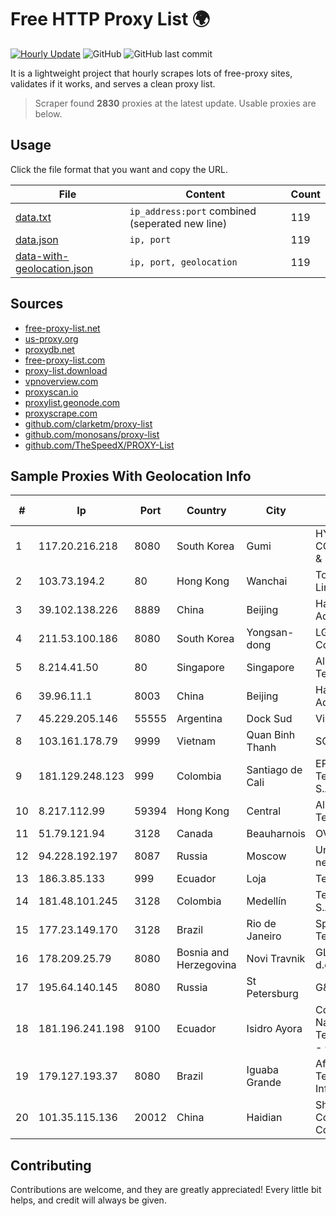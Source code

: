 
# Free HTTP Proxy List 🌍

[![Hourly Update](https://github.com/mertguvencli/http-proxy-list/actions/workflows/main.yml/badge.svg?branch=main)](https://github.com/mertguvencli/http-proxy-list/actions/workflows/main.yml)
![GitHub](https://img.shields.io/github/license/mertguvencli/http-proxy-list)
![GitHub last commit](https://img.shields.io/github/last-commit/mertguvencli/http-proxy-list)

It is a lightweight project that hourly scrapes lots of free-proxy sites, validates if it works, and serves a clean proxy list.


> Scraper found **2830** proxies at the latest update. Usable proxies are below.

## Usage

Click the file format that you want and copy the URL.


|File|Content|Count|
|----|-------|-----|
|[data.txt](https://raw.githubusercontent.com/mertguvencli/http-proxy-list/main/proxy-list/data.txt)|`ip_address:port` combined (seperated new line)|119|
|[data.json](https://raw.githubusercontent.com/mertguvencli/http-proxy-list/main/proxy-list/data.json)|`ip, port`|119|
|[data-with-geolocation.json](https://raw.githubusercontent.com/mertguvencli/http-proxy-list/main/proxy-list/data-with-geolocation.json)|`ip, port, geolocation`|119|

## Sources

* [free-proxy-list.net](https://free-proxy-list.net)
* [us-proxy.org](https://www.us-proxy.org)
* [proxydb.net](http://proxydb.net)
* [free-proxy-list.com](https://free-proxy-list.com/?page=&port=&type%5B%5D=http&type%5B%5D=https&up_time=0&search=Search)
* [proxy-list.download](https://www.proxy-list.download/HTTP)
* [vpnoverview.com](https://vpnoverview.com/privacy/anonymous-browsing/free-proxy-servers)
* [proxyscan.io](https://www.proxyscan.io)
* [proxylist.geonode.com](https://proxylist.geonode.com/api/proxy-list?limit=300&page=1&sort_by=lastChecked&sort_type=desc&protocols=http,https)
* [proxyscrape.com](https://api.proxyscrape.com/v2/?request=displayproxies&protocol=http&timeout=10000&country=all&ssl=all&anonymity=all)
* [github.com/clarketm/proxy-list](https://raw.githubusercontent.com/clarketm/proxy-list/master/proxy-list-raw.txt)
* [github.com/monosans/proxy-list](https://raw.githubusercontent.com/monosans/proxy-list/main/proxies/http.txt)
* [github.com/TheSpeedX/PROXY-List](https://raw.githubusercontent.com/TheSpeedX/PROXY-List/master/http.txt)


## Sample Proxies With Geolocation Info

|#|Ip|Port|Country|City|Internet Service Provider|
|-|--|----|-------|----|-------------------------|
|1|117.20.216.218|8080|South Korea|Gumi|HYUNDAI COMMUNICATIONS & NETWORK|
|2|103.73.194.2|80|Hong Kong|Wanchai|TouchPal HK Co., Limited|
|3|39.102.138.226|8889|China|Beijing|Hangzhou Alibaba Advertising Co|
|4|211.53.100.186|8080|South Korea|Yongsan-dong|LG DACOM Corporation|
|5|8.214.41.50|80|Singapore|Singapore|Alibaba (US) Technology Co., Ltd.|
|6|39.96.11.1|8003|China|Beijing|Hangzhou Alibaba Advertising Co|
|7|45.229.205.146|55555|Argentina|Dock Sud|Visio RED SRL|
|8|103.161.178.79|9999|Vietnam|Quan Binh Thanh|SOLARE|
|9|181.129.248.123|999|Colombia|Santiago de Cali|EPM Telecomunicaciones S.A. E.S.P.|
|10|8.217.112.99|59394|Hong Kong|Central|Alibaba (US) Technology Co., Ltd.|
|11|51.79.121.94|3128|Canada|Beauharnois|OVH SAS|
|12|94.228.192.197|8087|Russia|Moscow|Uniontel ZAO network|
|13|186.3.85.133|999|Ecuador|Loja|Telconet S.A|
|14|181.48.101.245|3128|Colombia|Medellín|Telmex Colombia S.A.|
|15|177.23.149.170|3128|Brazil|Rio de Janeiro|SpeedWeb Net Telecomunicacoes|
|16|178.209.25.79|8080|Bosnia and Herzegovina|Novi Travnik|GLOBAL INTERNET d.o.o. Novi Travnik|
|17|195.64.140.145|8080|Russia|St Petersburg|G&G-Telecom|
|18|181.196.241.198|9100|Ecuador|Isidro Ayora|Corporacion Nacional De Telecomunicaciones - CNT EP|
|19|179.127.193.37|8080|Brazil|Iguaba Grande|Afinet Solucoes EM Tecnologia DA Informacao Ltda|
|20|101.35.115.136|20012|China|Haidian|Shenzhen Tencent Computer Systems Company Limited|



## Contributing

Contributions are welcome, and they are greatly appreciated! Every
little bit helps, and credit will always be given.

